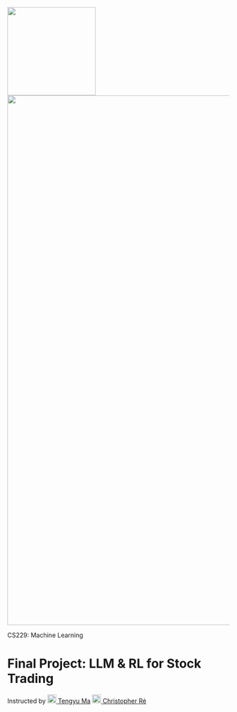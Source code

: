 [<img src="https://github.com/irinamarton/CS229-Final-Project/blob/main/images/SUSig_Stack_red.png" width="200"/>](https://www.google.com/search?client=safari&rls=en&q=stanford+computer+science&ie=UTF-8&oe=UTF-8) 
[<img src="https://github.com/irinamarton/CS229-Final-Project/blob/main/images/stanford-line1-3.png" width="1200"/>](https://www.google.com/search?client=safari&rls=en&q=stanford+computer+science&ie=UTF-8&oe=UTF-8) 

CS229: Machine Learning 

# Final Project: LLM & RL for Stock Trading
Instructed by [<img src="https://ai.stanford.edu/~tengyuma/image/square_3594.jpg" width="20" border-radius="50"/> Tengyu Ma](https://ai.stanford.edu/~tengyuma/)      [<img src="https://cs.stanford.edu/~chrismre/img/chrismre_headshot_lowres.jpg" width="20" border-radius="50"/> 
Christopher Ré](https://cs.stanford.edu/~chrismre/)
